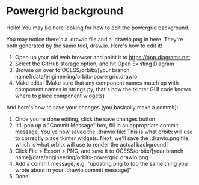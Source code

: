 Powergrid background
====================

Hello! You may be here looking for how to edit the powergrid background.

You may notice there's a .drawio file and a .drawio.png in here. They're
both generated by the same tool, draw.io. Here's how to edit it!

1. Open up your old web browser and point it to https://app.diagrams.net
1. Select the GitHub storage option, and hit Open Existing Diagram
1. Browse on over to OCESS/orbitx/[your branch name]/data/engineering/orbitx-powergrid.drawio
1. Make edits! (Make sure that any component names match up with component
names in strings.py, that's how the tkinter GUI code knows where to place
component widgets)

And here's how to save your changes (you basically make a commit):

1. Once you're done editing, click the save changes button
1. It'll pop up a "Commit Message" box, fill in an appropriate commit message.
You've now saved the .drawio file! This is what orbitx will use to correctly
place tkinter widgets. Next, we'll save the .drawio.png file, which is what
orbitx will use to render the actual background!
1. Click File > Export > PNG, and save it to
OCESS/orbitx/[your branch name]/data/engineering/orbitx-powergrid.drawio.png
1. Add a commit message, e.g. "updating png to [do the same thing you wrote
about in your .drawio commit message]"
1. Done!